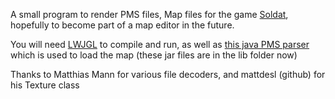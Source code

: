 A small program to render PMS files, Map files for the game [Soldat](http://soldat.thd.vg/en/), hopefully to become part of a map editor in the future.

You will need [LWJGL](http://www.lwjgl.org) to compile and run, as well as [this java PMS parser](http://forums.soldat.pl/index.php?topic=29080.0) which is used to load the map (these jar files are in the lib folder now)

Thanks to Matthias Mann for various file decoders, and mattdesl (github) for his Texture class